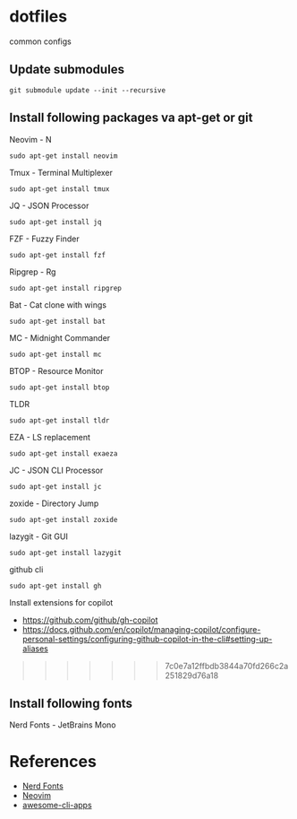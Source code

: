 # dotfiles
common configs

## Update submodules

```shell
git submodule update --init --recursive
```

## Install following packages va apt-get or git


Neovim - N
```shell
sudo apt-get install neovim
```

Tmux - Terminal Multiplexer
```shell
sudo apt-get install tmux
```

JQ - JSON Processor
```shell
sudo apt-get install jq
```

FZF - Fuzzy Finder
```shell
sudo apt-get install fzf
```

Ripgrep - Rg
```shell
sudo apt-get install ripgrep
```

Bat - Cat clone with wings
```shell
sudo apt-get install bat
```

MC - Midnight Commander
```shell
sudo apt-get install mc
```

BTOP - Resource Monitor
```shell
sudo apt-get install btop
```

TLDR
```shell
sudo apt-get install tldr
```

EZA - LS replacement

```shell
sudo apt-get install exaeza
```

JC - JSON CLI Processor
```shell
sudo apt-get install jc
```

zoxide - Directory Jump
```shell
sudo apt-get install zoxide
```

lazygit - Git GUI 
```shell
sudo apt-get install lazygit
```

github cli
```shell
sudo apt-get install gh
```

Install extensions for copilot

* https://github.com/github/gh-copilot
* https://docs.github.com/en/copilot/managing-copilot/configure-personal-settings/configuring-github-copilot-in-the-cli#setting-up-aliases

>>>>>>> 7c0e7a12ffbdb3844a70fd266c2a251829d76a18

## Install following fonts

Nerd Fonts - JetBrains Mono 


# References

- [Nerd Fonts](https://www.nerdfonts.com/)
- [Neovim](https://neovim.io/)
- [awesome-cli-apps ](https://github.com/agarrharr/awesome-cli-apps#tmux)